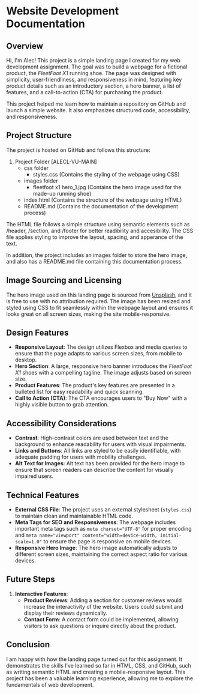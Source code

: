 # Website Development Documentation

## Overview

Hi, I'm Alec! This project is a simple landing page I created for my web development assignment. The goal was to build a webpage for a fictional product, the *FleetFoot X1* running shoe. The page was designed with simplicity, user-friendliness, and responsiveness in mind, featuring key product details such as an introductory section, a hero banner, a list of features, and a call-to-action (CTA) for purchasing the product.

This project helped me learn how to maintain a repository on GitHub and launch a simple website. It also emphasizes structured code, accessibility, and responsiveness.

## Project Structure

The project is hosted on GitHub and follows this structure:

1. Project Folder [ALECL-VU-MAIN]
    - css folder
        - styles.css (Contains the styling of the webpage using CSS)
    - images folder
        - fleetfoot x1 hero_1.jpg (Contains the hero image used for the made-up running shoe)
    - index.html (Contains the structure of the webpage using HTML)
    - README.md (Contains the documentation of the development process)

The HTML file follows a simple structure using semantic elements such as /header, /section, and /footer for better readibility and accesibility. The CSS file applies styling to improve the layout, spacing, and apperance of the text.

In addition, the project includes an images folder to store the hero image, and also has a README.md file containing this documentation process.


## Image Sourcing and Licensing

The hero image used on this landing page is sourced from [Unsplash](https://unsplash.com/), and it is free to use with no attribution required. The image has been resized and styled using CSS to fit seamlessly within the webpage layout and ensures it looks great on all screen sizes, making the site mobile-responsive.

## Design Features

- **Responsive Layout**: The design utilizes Flexbox and media queries to ensure that the page adapts to various screen sizes, from mobile to desktop.
- **Hero Section**: A large, responsive hero banner introduces the *FleetFoot X1* shoes with a compelling tagline. The image adjusts based on screen size.
- **Product Features**: The product's key features are presented in a bulleted list for easy readability and quick scanning.
- **Call to Action (CTA)**: The CTA encourages users to "Buy Now" with a highly visible button to grab attention.

## Accessibility Considerations

- **Contrast**: High-contrast colors are used between text and the background to enhance readability for users with visual impairments.
- **Links and Buttons**: All links are styled to be easily identifiable, with adequate padding for users with mobility challenges.
- **Alt Text for Images**: Alt text has been provided for the hero image to ensure that screen readers can describe the content for visually impaired users.

## Technical Features

- **External CSS File**: The project uses an external stylesheet (`styles.css`) to maintain clean and maintainable HTML code.
- **Meta Tags for SEO and Responsiveness**: The webpage includes important meta tags such as `meta charset="UTF-8"` for proper encoding and `meta name="viewport" content="width=device-width, initial-scale=1.0"` to ensure the page is responsive on mobile devices.
- **Responsive Hero Image**: The hero image automatically adjusts to different screen sizes, maintaining the correct aspect ratio for various devices.

## Future Steps

1. **Interactive Features**:
   - **Product Reviews**: Adding a section for customer reviews would increase the interactivity of the website. Users could submit and display their reviews dynamically.
   - **Contact Form**: A contact form could be implemented, allowing visitors to ask questions or inquire directly about the product.

## Conclusion

I am happy with how the landing page turned out for this assignment. It demonstrates the skills I’ve learned so far in HTML, CSS, and GitHub, such as writing semantic HTML and creating a mobile-responsive layout. This project has been a valuable learning experience, allowing me to explore the fundamentals of web development.


